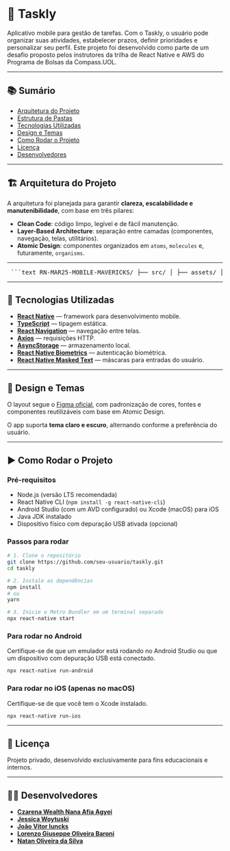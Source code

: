 # 📱 Taskly

Aplicativo mobile para gestão de tarefas. Com o Taskly, o usuário pode organizar suas atividades, estabelecer prazos, definir prioridades e personalizar seu perfil. Este projeto foi desenvolvido como parte de um desafio proposto pelos instrutores da trilha de React Native e AWS do Programa de Bolsas da Compass.UOL.

---

## 📚 Sumário

- [Arquitetura do Projeto](#-arquitetura-do-projeto)
- [Estrutura de Pastas](#-estrutura-de-pastas)
- [Tecnologias Utilizadas](#-tecnologias-utilizadas)
- [Design e Temas](#-design-e-temas)
- [Como Rodar o Projeto](#-como-rodar-o-projeto)
- [Licença](#-licença)
- [Desenvolvedores](#-desenvolvedores)

---

## 🏗️ Arquitetura do Projeto

A arquitetura foi planejada para garantir **clareza, escalabilidade e manutenibilidade**, com base em três pilares:

- **Clean Code**: código limpo, legível e de fácil manutenção.
- **Layer-Based Architecture**: separação entre camadas (componentes, navegação, telas, utilitários).
- **Atomic Design**: componentes organizados em `atoms`, `molecules` e, futuramente, `organisms`.

---

<pre> ```text RN-MAR25-MOBILE-MAVERICKS/ ├── src/ │ ├── assets/ │ │ └── avatars/ │ │ ├── checkbox.png │ │ ├── ellipse1.png │ │ ├── filtro.png │ │ ├── moon.png │ │ ├── sad.png │ │ ├── sun.png │ │ ├── Vector.png │ │ └── Vector1.png │ ├── components/ │ │ ├── atoms/ │ │ │ ├── ActionCard.tsx │ │ │ ├── ActionModal.tsx │ │ │ ├── Button.tsx │ │ │ ├── Checkbox.tsx │ │ │ ├── FooterNav.tsx │ │ │ ├── Input.tsx │ │ │ ├── ProfileInfo.tsx │ │ │ ├── SimpleButton.tsx │ │ │ └── ThemeModal.tsx │ │ └── molecules/ │ │ ├── Header.tsx │ │ └── TabBar.tsx │ ├── context/ │ │ ├── AuthContext.tsx │ │ ├── ErrorModalContext.tsx │ │ └── ThemeContext.tsx │ ├── data/ │ │ └── carouselData.ts │ ├── domain/ │ │ ├── auth/ │ │ │ ├── dto/ │ │ │ │ └── login.dto.ts │ │ │ └── services/ │ │ │ ├── auth.service.ts │ │ │ └── index.ts │ │ └── profile/ │ │ ├── dtos/ │ │ │ └── profile.dto.ts │ │ └── services/ │ │ ├── profile.service.ts │ │ └── index.ts │ ├── hooks/ │ │ └── useUserProfile.ts │ ├── navigation/ │ │ ├── AppNavigator.tsx │ │ ├── AuthStack.tsx │ │ ├── TabNavigator.tsx │ │ ├── TaskStack.tsx │ │ └── types.ts │ ├── screens/ │ │ ├── modal/ │ │ │ ├── BiometricModal.tsx │ │ │ ├── CreateTaskModal.tsx │ │ │ └── ErrorModal.tsx │ │ ├── AvatarSelectionScreen.tsx │ │ ├── EditProfileScreen.tsx │ │ ├── EditTaskScreen.tsx │ │ ├── ErrorScreen.tsx │ │ ├── HomePage.tsx │ │ ├── LoginScreen.tsx │ │ ├── PreferencesScreen.tsx │ │ ├── ProfileScreen.tsx │ │ ├── RegisterScreen.tsx │ │ ├── SplashScreen.tsx │ │ ├── TaskDetailScreen.tsx │ │ └── TermsScreen.tsx │ └── utils/ │ ├── api.ts │ ├── colors.ts │ ├── constants.ts │ ├── parseApiError.ts │ ├── storage.ts │ └── typography.ts └── App.tsx ``` </pre>

---

## 🧰 Tecnologias Utilizadas

- **[React Native](https://reactnative.dev/)** — framework para desenvolvimento mobile.
- **[TypeScript](https://www.typescriptlang.org/)** — tipagem estática.
- **[React Navigation](https://reactnavigation.org/)** — navegação entre telas.
- **[Axios](https://axios-http.com/)** — requisições HTTP.
- **[AsyncStorage](https://react-native-async-storage.github.io/async-storage/)** — armazenamento local.
- **[React Native Biometrics](https://github.com/SelfLender/react-native-biometrics)** — autenticação biométrica.
- **[React Native Masked Text](https://github.com/benhurott/react-native-masked-text)** — máscaras para entradas do usuário.

---

## 🎨 Design e Temas

O layout segue o [Figma oficial](https://www.figma.com/design/4CRUTjHYX89xCfdUhFl8ft/Taskly-UI?node-id=0-1&t=jDE70ppySE29bZ7f-1), com padronização de cores, fontes e componentes reutilizáveis com base em Atomic Design.

O app suporta **tema claro e escuro**, alternando conforme a preferência do usuário.

---

## ▶️ Como Rodar o Projeto

### Pré-requisitos

- Node.js (versão LTS recomendada)
- React Native CLI (`npm install -g react-native-cli`)
- Android Studio (com um AVD configurado) ou Xcode (macOS) para iOS
- Java JDK instalado
- Dispositivo físico com depuração USB ativada (opcional)

### Passos para rodar

```bash
# 1. Clone o repositório
git clone https://github.com/seu-usuario/taskly.git
cd taskly

# 2. Instale as dependências
npm install
# ou
yarn

# 3. Inicie o Metro Bundler em um terminal separado
npx react-native start
```

### Para rodar no Android

Certifique-se de que um emulador está rodando no Android Studio ou que um dispositivo com depuração USB está conectado.

```bash
npx react-native run-android
```

### Para rodar no iOS (apenas no macOS)

Certifique-se de que você tem o Xcode instalado.

```bash
npx react-native run-ios
```

---

## 📝 Licença

Projeto privado, desenvolvido exclusivamente para fins educacionais e internos.

---

## 👨‍💻 Desenvolvedores

- [**Czarena Wealth Nana Afia Agyei**](https://github.com/wealthczarena)  
- [**Jessica Woytuski**](https://github.com/Jessiwoy)  
- [**João Vitor Iuncks**](https://github.com/Iuncks)  
- [**Lorenzo Giuseppe Oliveira Baroni**](https://github.com/lorenzobaroni)  
- [**Natan Oliveira da Silva**](https://github.com/Natan-Oliveira-da-Silva)
